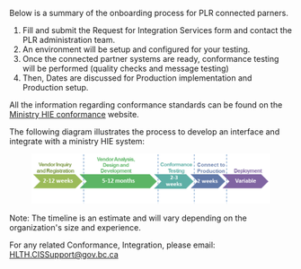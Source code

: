 
Below is a summary of the onboarding process for PLR connected parners.

1. Fill and submit the Request for Integration Services form and contact the PLR administration team.
1. An environment will be setup and configured for your testing.
1. Once the connected partner systems are ready, conformance testing will be performed (quality checks and message testing)
1. Then, Dates are discussed for Production implementation and Production setup.

All the information regarding conformance standards can be found on the [Ministry HIE conformance](https://www2.gov.bc.ca/gov/content/health/practitioner-professional-resources/software/getting-started "BC Government Health Information Exchange") website.

The following diagram illustrates the process to develop an interface and integrate with a ministry HIE system:

<div>
<figure class="figure">
  <img src="vendor-integration-process.png" class="figure-img img-responsive img-rounded center-block" alt="Vendor Integration Process">
</figure>
<p></p>
</div>

Note: The timeline is an estimate and will vary depending on the organization's size and experience.

For any related Conformance, Integration, please email: HLTH.CISSupport@gov.bc.ca

